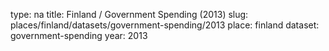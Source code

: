 type: na
title: Finland / Government Spending (2013)
slug: places/finland/datasets/government-spending/2013
place: finland
dataset: government-spending
year: 2013
